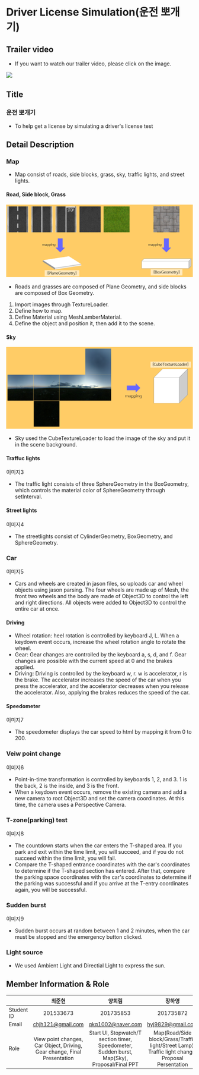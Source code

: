 Driver License Simulation(운전 뽀개기)
===

## Trailer video
* If you want to watch our trailer video, please click on the image.

[![](https://img.youtube.com/vi/fStbaCUpIW0/0.jpg)](http://www.youtube.com/watch?v=fStbaCUpIW0 "")

## Title
### 운전 뽀개기
* To help get a license by simulating a driver's license test

## Detail Description
### Map
- Map consist of roads, side blocks, grass, sky, traffic lights, and street lights.
#### Road, Side block, Grass
![1](https://github.com/JunHeon-Ch/Driver_License_Simulation/blob/main/wiki_image/1.png)
- Roads and grasses are composed of Plane Geometry, and side blocks are composed of Box Geometry.
1. Import images through TextureLoader.
2. Define how to map.
3. Define Material using MeshLamberMaterial.
4. Define the object and position it, then add it to the scene.
#### Sky
![2](https://github.com/JunHeon-Ch/Driver_License_Simulation/blob/main/wiki_image/2.png)
- Sky used the CubeTextureLoader to load the image of the sky and put it in the scene background.
#### Traffuc lights
이미지3
- The traffic light consists of three SphereGeometry in the BoxGeometry, which controls the material color of SphereGeometry through setInterval.
#### Street lights
이미지4
- The streetlights consist of CylinderGeometry, BoxGeometry, and SphereGeometry.

### Car
이미지5
- Cars and wheels are created in jason files, so uploads car and wheel objects using jason parsing. The four wheels are made up of Mesh, the front two wheels and the body are made of Object3D to control the left and right directions. All objects were added to Object3D to control the entire car at once.
#### Driving
- Wheel rotation: heel rotation is controlled by keyboard J, L. When a keydown event occurs, increase the wheel rotation angle to rotate the wheel.
- Gear: Gear changes are controlled by the keyboard a, s, d, and f. Gear changes are possible with the current speed at 0 and the brakes applied.
- Driving: Driving is controlled by the keyboard w, r. w is accelerator, r is the brake. The accelerator increases the speed of the car when you press the accelerator, and the accelerator decreases when you release the accelerator. Also, applying the brakes reduces the speed of the car.
#### Speedometer
이미지7
- The speedometer displays the car speed to html by mapping it from 0 to 200.

### Veiw point change
이미지6
- Point-in-time transformation is controlled by keyboards 1, 2, and 3. 1 is the back, 2 is the inside, and 3 is the front.
- When a keydown event occurs, remove the existing camera and add a new camera to root Object3D and set the camera coordinates. At this time, the camera uses a Perspective Camera.

### T-zone(parking) test
이미지8
- The countdown starts when the car enters the T-shaped area. If you park and exit within the time limit, you will succeed, and if you do not succeed within the time limit, you will fail.
- Compare the T-shaped entrance coordinates with the car's coordinates to determine if the T-shaped section has entered. After that, compare the parking space coordinates with the car's coordinates to determine if the parking was successful and if you arrive at the T-entry coordinates again, you will be successful.

### Sudden burst
이미지9
- Sudden burst occurs at random between 1 and 2 minutes, when the car must be stopped and the emergency button clicked.

### Light source
- We used Ambient Light and Directial Light to express the sun.

## Member Information & Role
||최준헌 | 양희림 | 장하영 |
|:-|:-:|:-:|:-:|
Student ID| 201533673 | 201735853 | 201735872 |
Email |chjh121@gmail.com|qkq1002@naver.com|hyj9829@gmail.com|
Role |View point changes, Car Object, Driving, Gear change, Final Presentation|Start UI, Stopwatch/T section timer, Speedometer, Sudden burst, Map(Sky), Proposal/Final PPT|Map(Road/Side block/Grass/Traffic light/Street Lamp), Traffic light change, Proposal Persentation|
